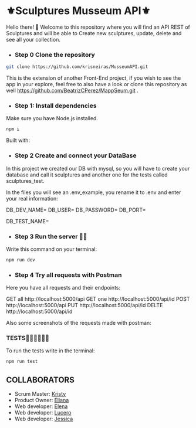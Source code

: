 # ⚜Sculptures Musseum API⚜ #

Hello there! 🤗 Welcome to this repository where you will find an API REST of Sculptures and will be able to Create new sculptures, update, delete and see all your collection.  


- ### Step 0 Clone the repository ###
```bash
git clone https://github.com/krisneiras/MusseumAPI.git
```
This is the extension of another Front-End project, if you wish to see the app in your explore, feel free to also have a look or clone this repository as well https://github.com/BeatrizCPerez/MappSeum.git .

- ### Step 1: Install dependencies

Make sure you have Node.js installed.

```bash
npm i
```
Built with: 



- ### Step 2 Create and connect your DataBase

In this project we created our DB with mysql, so you will have to create your database and call it sculptures and another one for the tests called sculptures_test.

In the files you will see an .env_example, you rename it to .env and enter your real information:

DB_DEV_NAME=
DB_USER=
DB_PASSWORD=
DB_PORT=

DB_TEST_NAME=

- ### Step 3 Run the server 🚀🚀

Write this command on your terminal:
```bash
npm run dev 
```
- ### Step 4 Try all requests with Postman

Here you have all requests and their endpoints:

GET all http://localhost:5000/api
GET one http://localhost:5000/api/id
POST http://localhost:5000/api
PUT http://localhost:5000/api/id
DELTE http://localhost:5000/api/id

Also some screenshots of the requests made with postman:



### **TESTS**👨🏼‍🔬👩🏼‍🔬

To run the tests write in the terminal:
```bash
npm run test
```
## COLLABORATORS
- Scrum Master: [Kristy](https://github.com/krisneiras)
- Product Owner: [Eliana](https://github.com/)
- Web developer: [Elena](https://github.com/)
- Web developer: [Lucero](https://github.com/)
- Web developer: [Jessica](https://github.com/)

